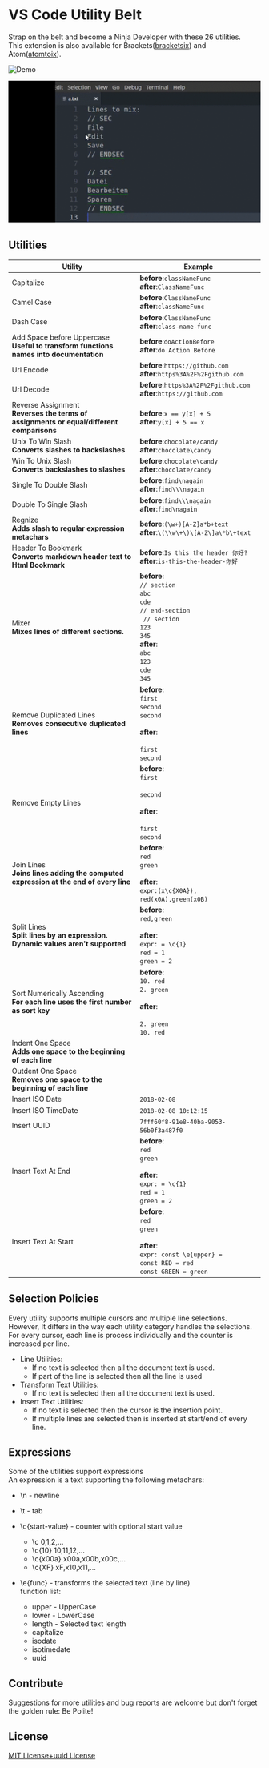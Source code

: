 # VS Code Utility Belt

Strap on the belt and become a Ninja Developer with these 26 utilities.  
This extension is also available for 
Brackets([bracketsix](https://github.com/a-bentofreire/bracketstoix)) 
and Atom([atomtoix](https://atom.io/packages/atomtoix)).  


![Demo](https://github.com/a-bentofreire/vsctoix/raw/master/./assets/demo/demo.gif)
  
![Mixer](https://github.com/a-bentofreire/vsctoix/raw/master/./assets/demo/mixer.gif)

## Utilities
| Utility  | Example |
| ------------- | ------------- |
|Capitalize|**before**:`classNameFunc`<br>**after**:`ClassNameFunc`|
|Camel Case|**before**:`ClassNameFunc`<br>**after**:`classNameFunc`|
|Dash Case|**before**:`ClassNameFunc`<br>**after**:`class-name-func`|
|Add Space before Uppercase<br>**Useful to transform functions names into documentation**|**before**:`doActionBefore`<br>**after**:`do Action Before`|
|Url Encode|**before**:`https://github.com`<br>**after**:`https%3A%2F%2Fgithub.com`|
|Url Decode|**before**:`https%3A%2F%2Fgithub.com`<br>**after**:`https://github.com`|
|Reverse Assignment<br>**Reverses the terms of assignments or equal/different comparisons**|**before**:`x == y[x] + 5`<br>**after**:`y[x] + 5 == x`|
|Unix To Win Slash<br>**Converts slashes to backslashes**|**before**:`chocolate/candy`<br>**after**:`chocolate\candy`|
|Win To Unix Slash<br>**Converts backslashes to slashes**|**before**:`chocolate\candy`<br>**after**:`chocolate/candy`|
|Single To Double Slash|**before**:`find\nagain`<br>**after**:`find\\\nagain`|
|Double To Single Slash|**before**:`find\\\nagain`<br>**after**:`find\nagain`|
|Regnize<br>**Adds slash to regular expression metachars**|**before**:`(\w+)[A-Z]a*b+text`<br>**after**:`\(\\w\+\)\[A-Z\]a\*b\+text`|
|Header To Bookmark<br>**Converts markdown header text to Html Bookmark**|**before**:`Is this the header 你好?`<br>**after**:`is-this-the-header-你好`|
|Mixer<br>**Mixes lines of different sections.**|**before**:<br>`// section`<br>`abc`<br>`cde`<br>`// end-section`<br>` // section`<br>`123`<br>`345`<br>**after**:<br>`abc`<br>`123`<br>`cde`<br>`345`|
|Remove Duplicated Lines<br>**Removes consecutive duplicated lines**|**before**:<br>`first`<br>`second`<br>`second`<br><br>**after**:<br><br>`first`<br>`second`|
|Remove Empty Lines|**before**:<br>`first`<br><br>`second`<br><br>**after**:<br><br>`first`<br>`second`|
|Join Lines<br>**Joins lines adding the computed expression at the end of every line**|**before**:<br>`red`<br>`green`<br><br>**after**:<br>`expr:(x\c{X0A}),`<br>`red(x0A),green(x0B)`|
|Split Lines<br>**Split lines by an expression. Dynamic values aren't supported**|**before**:<br>`red,green`<br><br>**after**:<br>`expr: = \c{1}`<br>`red = 1`<br>`green = 2`|
|Sort Numerically Ascending<br>**For each line uses the first number as sort key**|**before**:<br>`10. red`<br>`2. green`<br><br>**after**:<br><br>`2. green`<br>`10. red`|
|Indent One Space<br>**Adds one space to the beginning of each line**||
|Outdent One Space<br>**Removes one space to the beginning of each line**||
|Insert ISO Date|`2018-02-08`|
|Insert ISO TimeDate|`2018-02-08 10:12:15`|
|Insert UUID|`7fff60f8-91e8-40ba-9053-56b0f3a487f0`|
|Insert Text At End|**before**:<br>`red`<br>`green`<br><br>**after**:<br>`expr: = \c{1}`<br>`red = 1`<br>`green = 2`|
|Insert Text At Start|**before**:<br>`red`<br>`green`<br><br>**after**:<br>`expr: const \e{upper} =`<br>`const RED = red`<br>`const GREEN = green`|


## Selection Policies

Every utility supports multiple cursors and multiple line selections.  
However, It differs in the way each utility category handles the selections.  
For every cursor, each line is process individually and the counter is increased per line.  
- Line Utilities:  
    * If no text is selected then all the document text is used.  
    * If part of the line is selected then all the line is used  
- Transform Text Utilities:  
    * If no text is selected then all the document text is used.  
- Insert Text Utilities:
    * If no text is selected then the cursor is the insertion point.  
    * If multiple lines are selected then is inserted at start/end of every line.  

## Expressions

Some of the utilities support expressions  
An expression is a text supporting the following metachars:  
- \n - newline
- \t - tab
- \c{start-value} - counter with optional start value  
    - \c  0,1,2,...  
    - \c{10} 10,11,12,...  
    - \c{x00a} x00a,x00b,x00c,...  
    - \c{XF} xF,x10,x11,...  

- \e{func} - transforms the selected text (line by line)  
    function list:  
    - upper - UpperCase  
    - lower - LowerCase  
    - length - Selected text length  
    - capitalize  
    - isodate  
    - isotimedate  
    - uuid  

## Contribute

Suggestions for more utilities and bug reports are welcome but don't forget the golden rule: Be Polite!  

## License

[MIT License+uuid License](https://github.com/a-bentofreire/uuid-licenses/blob/master/MIT-uuid-license.md)
